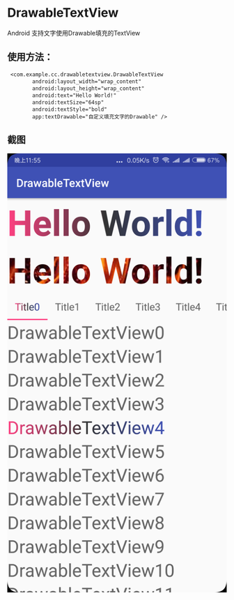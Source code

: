# DrawableTextView
Android 支持文字使用Drawable填充的TextView

## 使用方法：
```
 <com.example.cc.drawabletextview.DrawableTextView
        android:layout_width="wrap_content"
        android:layout_height="wrap_content"
        android:text="Hello World!"
        android:textSize="64sp"
        android:textStyle="bold"
        app:textDrawable="自定义填充文字的Drawable" />
```
## 截图

![](https://github.com/gentlemanyc/DrawableTextView/blob/master/device-2018-04-30-235536.png '描述')
